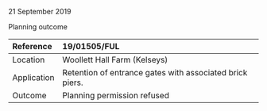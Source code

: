 21 September 2019

Planning outcome

| Reference   | 19/01505/FUL                                             |
| :---------- | :------------------------------------------------------- |
| Location    | Woollett Hall Farm (Kelseys)                             |
| Application | Retention of entrance gates with associated brick piers. |
| Outcome     | Planning permission refused                              |
